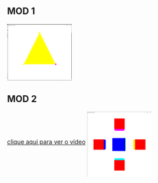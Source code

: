 ## MOD 1
<img src="/assets/hello3d.png" alt="" style="width:30%; height:auto;" align="middle">

## MOD 2
[clique aqui para ver o vídeo](/assets/cube3d.mp4)
<img src="/assets/cube3d.png" alt="" style="width:30%; height:auto;" align="middle">
